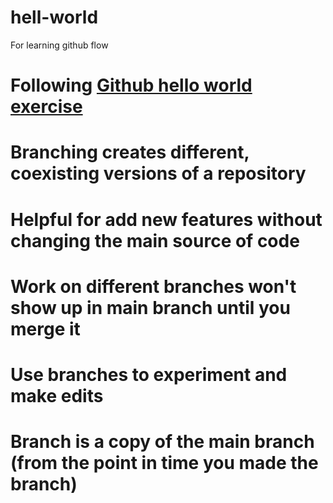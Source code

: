 # hell-world
For learning github flow

# Following [Github hello world exercise](https://docs.github.com/en/get-started/start-your-journey/hello-world)

# Branching creates different, coexisting versions of a repository

# Helpful for add new features without changing the main source of code

# Work on different branches won't show up in main branch until you merge it

# Use branches to experiment and make edits

# Branch is a copy of the main branch (from the point in time you made the branch)

